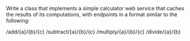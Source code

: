 Write a class that implements a simple calculator web service that caches the results of its computations, with endpoints in a format similar to the following:

/add/{a}/{b}/{c}
/subtract/{a}/{b}/{c}
/multiply/{a}/{b}/{c}
/divide/{a}/{b}
